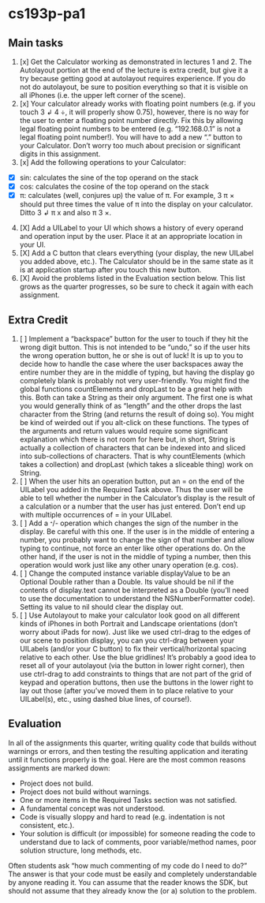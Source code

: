 # cs193p-pa1


## Main tasks

1. [x] Get the Calculator working as demonstrated in lectures 1 and 2. The Autolayout portion at the end of the lecture is extra credit, but give it a try because getting good at autolayout requires experience. If you do not do autolayout, be sure to position everything so that it is visible on all iPhones (i.e. the upper left corner of the scene).
2. [x] Your calculator already works with floating point numbers (e.g. if you touch 3 ↲ 4 ÷, it will properly show 0.75), however, there is no way for the user to enter a floating point number directly. Fix this by allowing legal floating point numbers to be entered (e.g. “192.168.0.1” is not a legal floating point number!). You will have to add a new “.” button to your Calculator. Don’t worry too much about precision or significant digits in this assignment.
3. [x] Add the following operations to your Calculator:
  * [x] sin: calculates the sine of the top operand on the stack
  * [x] cos: calculates the cosine of the top operand on the stack
  * [x] π: calculates (well, conjures up) the value of π. For example, 3 π × should put three times the value of π into the display on your calculator. Ditto 3 ↲ π x and also π 3 ×.
4. [X] Add a UILabel to your UI which shows a history of every operand and operation input by the user. Place it at an appropriate location in your UI.
5. [X] Add a C button that clears everything (your display, the new UILabel you added above, etc.). The Calculator should be in the same state as it is at application startup after you touch this new button.
6. [X] Avoid the problems listed in the Evaluation section below. This list grows as the quarter progresses, so be sure to check it again with each assignment. 

## Extra Credit
1. [ ] Implement a “backspace” button for the user to touch if they hit the wrong digit button. This is not intended to be “undo,” so if the user hits the wrong operation button, he or she is out of luck! It is up to you to decide how to handle the case where the user backspaces away the entire number they are in the middle of typing, but having the display go completely blank is probably not very user-friendly.
You might find the global functions countElements and dropLast to be a great help with this. Both can take a String as their only argument. The first one is what you would generally think of as “length” and the other drops the last character from the String (and returns the result of doing so). You might be kind of weirded out if you alt-click on these functions. The types of the arguments and return values would require some significant explanation which there is not room for here but, in short, String is actually a collection of characters that can be indexed into and sliced into sub-collections of characters. That is why countElements (which takes a collection) and dropLast (which takes a sliceable thing) work on String.
2. [ ] When the user hits an operation button, put an = on the end of the UILabel you added in the Required Task above. Thus the user will be able to tell whether the number in the Calculator’s display is the result of a calculation or a number that the user has just entered. Don’t end up with multiple occurrences of = in your UILabel.
3. [ ] Add a ᐩ/- operation which changes the sign of the number in the display. Be careful with this one. If the user is in the middle of entering a number, you probably want to change the sign of that number and allow typing to continue, not force an enter like other operations do. On the other hand, if the user is not in the middle of typing a number, then this operation would work just like any other unary operation (e.g. cos).
4. [ ] Change the computed instance variable displayValue to be an Optional Double rather than a Double. Its value should be nil if the contents of display.text cannot be interpreted as a Double (you’ll need to use the documentation to understand the NSNumberFormatter code). Setting its value to nil should clear the display out.
5. [ ] Use Autolayout to make your calculator look good on all different kinds of iPhones in both Portrait and Landscape orientations (don’t worry about iPads for now). Just like we used ctrl-drag to the edges of our scene to position display, you can you ctrl-drag between your UILabels (and/or your C button) to fix their vertical/horizontal spacing relative to each other. Use the blue gridlines! It’s probably a good idea to reset all of your autolayout (via the button in lower right corner), then use ctrl-drag to add constraints to things that are not part of the grid of keypad and operation buttons, then use the buttons in the lower right to lay out those (after you’ve moved them in to place relative to your UILabel(s), etc., using dashed blue lines, of course!).

## Evaluation
In all of the assignments this quarter, writing quality code that builds without warnings or errors, and then testing the resulting application and iterating until it functions properly is the goal.
Here are the most common reasons assignments are marked down:  

* Project does not build.
* Project does not build without warnings.
* One or more items in the Required Tasks section was not satisfied.
* A fundamental concept was not understood.
* Code is visually sloppy and hard to read (e.g. indentation is not consistent, etc.).
* Your solution is difficult (or impossible) for someone reading the code to understand due to lack of comments, poor variable/method names, poor solution structure, long methods, etc.  

Often students ask “how much commenting of my code do I need to do?” The answer is that your code must be easily and completely understandable by anyone reading it. You can assume that the reader knows the SDK, but should not assume that they already know the (or a) solution to the problem.
